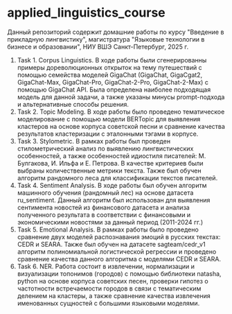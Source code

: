 # applied_linguistics_course
Данный репозиторий содержит домашние работы по курсу "Введение в прикладную лингвистику", магистратура "Языковые технологии в бизнесе и образовании", НИУ ВШЭ Санкт-Петербург, 2025 г.
1. Task 1. Corpus Linguistics. В ходе работы были сгенерированны примеры дореволюционных открыток на тему путешествий с помощью семейства моделей GigaChat (GigaChat, GigaCgat2, GigaChat-Max, GigaChat-Pro, GigaChat-2-Pro, GigaChat-2-Max) с помощью GigaChat API. Была определена наиболее подходящая модель для данной задачи, а также указаны минусы prompt-подхода и альтернативные способы решения.
2. Task 2. Topic Modeling. В ходе работы было проведено тематическое моделирование с помощью модели BERTopic для выявления кластеров на основе корпуса советской песни и сравнение качества результатов кластеризации с эталонными тэгами в корпусе. 
3. Task 3. Stylometric. В рамках работы был проведен стилометрический анализ по выявлению лингвистических особенностей, а также особенностей идиостиля писателей: М. Булгакова, И. Ильфа и Е. Петрова. В качестве критериев были выбраны количественные метрики текста. Также был обучен алгоритм рандомного леса для классификации текстов писателей.
4. Task 4. Sentiment Analysis. В ходе работы был обучен алгоритм машинного обучения (рандомный лес) на основе датасета ru_sentiment. Данный алгоритм был использован для выявления сентимента новостей из финансового датасета и анализа полученного результата в соответствии с финансовыми и экономическими новостями за данный период (2011-2024 гг.)
5. Task 5. Emotional Analysis. В рамках работы было проведено сравнение двух моделей распознавания эмоций в русских текстах: CEDR и SEARA. Также был обучен на датасете sagteam/cedr_v1 алгоритм полиномиальной логистической регрессии и проведено сравнение качества данного алгоритма с моделями CEDR и SEARA.
6. Task 6. NER. Работа состоит в извлечении, нормализации и визуализации топонимов (городов) с помощью библиотеки natasha, python на основе корпуса советских песен, проверки гипотез о частотности встречаемости городов в связи с тематическим делением на кластеры, а также сравнение качества извлечения именованных сущностей с большими языковыми моделями.
